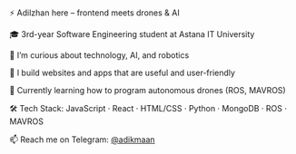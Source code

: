 ⚡ Adilzhan here – frontend meets drones & AI

🎓 3rd-year Software Engineering student at Astana IT University 

👀 I’m curious about technology, AI, and robotics

🌱 I build websites and apps that are useful and user-friendly

🚁 Currently learning how to program autonomous drones (ROS, MAVROS)

🛠 Tech Stack:
JavaScript · React · HTML/CSS · Python · MongoDB · ROS · MAVROS

📫 Reach me on Telegram: [@adikmaan](https://t.me/adikmaan)
